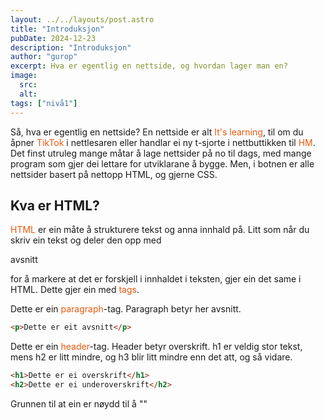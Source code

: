 ```yaml
---
layout: ../../layouts/post.astro
title: "Introduksjon"
pubDate: 2024-12-23
description: "Introduksjon"
author: "gurop"
excerpt: Hva er egentlig en nettside, og hvordan lager man en?  
image:
  src:
  alt:
tags: ["nivå1"]
---
```


Så, hva er egentlig en nettside?  En nettside er alt <font color="#EA580C"> It's learning</font>, til om du åpner 
<font color="#EA580C">TikTok</font> i nettlesaren eller handlar ei ny t-sjorte i nettbuttikken til <font color="#EA580C">HM</font>. 
Det finst utruleg mange måtar å lage nettsider på no til dags, med mange program som gjer dei lettare for utviklarane å bygge. 
Men, i botnen er alle nettsider basert på nettopp HTML, og gjerne CSS. 

## Kva er HTML?
<font color="#EA580C">HTML</font> er ein måte å strukturere tekst og anna innhald på. Litt som når du skriv ein tekst og 
deler den opp med 

avsnitt

for å markere at det er forskjell i innhaldet i teksten, gjer ein det same i HTML. Dette gjer ein med <font color="#EA580C">tags</font>.

Dette er ein <font color="#EA580C">paragraph</font>-tag. Paragraph betyr her avsnitt.
```html
<p>Dette er eit avsnitt</p> 
```

Dette er ein <font color="#EA580C">header</font>-tag. Header betyr overskrift. h1 er veldig stor tekst, mens h2 er litt mindre, 
og h3 blir litt mindre enn det att, og så vidare. 
```html
<h1>Dette er ei overskrift</h1>
<h2>Dette er ei underoverskrift</h2> 
```

Grunnen til at ein er nøydd til å ""